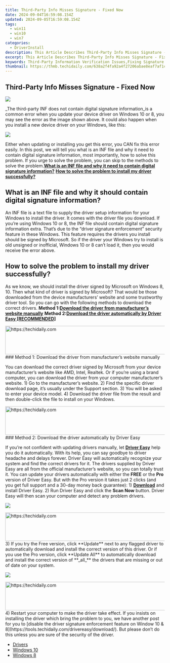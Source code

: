 ```yaml
---
title: Third-Party Info Misses Signature - Fixed Now
date: 2024-09-04T16:59:08.154Z
updated: 2024-09-05T16:59:08.154Z
tags:
  - win11
  - win10
  - win7
categories:
  - DriverInstall
description: This Article Describes Third-Party Info Misses Signature - Fixed Now
excerpt: This Article Describes Third-Party Info Misses Signature - Fixed Now
keywords: Third-Party Information Verification Issues,Fixing Signature Errors in Documents,Secure Third-Party Data Handling,Error Correction in Electronic Signatures,Improving Document Integrity with Corrections,Enhancing Security for Online Signatures,Document Validation and Error Resolution
thumbnail: https://thmb.techidaily.com/638a2f4fa92a4f27206abae8eaf7af1c219069283597a561c9f954f039cf9a3e.jpg
---
```


## Third-Party Info Misses Signature - Fixed Now

![](https://images.drivereasy.com/wp-content/uploads/2017/11/img_5a13a010e4768.png)

_The third-party INF does not contain digital signature information_is a common error when you update your device driver on Windows 10 or 8, you may see the error as the image shown above. It could also happen when you install a new device driver on your Windows, like this:

![](https://images.drivereasy.com/wp-content/uploads/2017/11/img_5a13a096901ed.jpg)

Either when updating or installing you get this error, you CAN fix this error easily. In this post, we will tell you what is an INF file and why it need to contain digital signature information, most importantly, how to solve this problem. If you urge to solve the problem, you can skip to the methods to solve the problem.[**What is an INF file and why it need to contain digital signature information?**](#INF) [**How to solve the problem to install my driver successfully?**](#SOLUTION)

## What is an INF file and why it should contain digital signature information?

An INF file is a text file to supply the driver setup information for your Windows to install the driver. It comes with the driver file you download. If you’re using Windows 10 or 8, the INF file should contain digital signature information extra. That’s due to the “driver signature enforcement” security feature in these Windows. This feature requires the drivers you install should be signed by Microsoft. So if the driver your Windows try to install is old unsigned or inofficial, Windows 10 or 8 can’t load it, then you would receive the error above.

## How to solve the problem to install my driver successfully?

As we know, we should install the driver signed by Microsoft on Windows 8, 10\. Then what kind of driver is signed by Microsoft? That would be those downloaded from the device manufacturers’ website and some trustworthy driver tool. So you can go with the following methods to download the correct drivers. **Method 1:[Download the driver from manufacturer’s website manually](#METHOD1)**   **Method 2:[Download the driver automatically by Driver Easy \[RECOMMENDED\]](#METHOD2)**

<!-- affiliate ads begin -->
<a href="https://appsumo.8odi.net/c/5597632/2100538/7443" target="_top" id="2100538">
  <img src="//a.impactradius-go.com/display-ad/7443-2100538" border="0" alt="https://techidaily.com" width="728" height="90"/>
</a>
<img height="0" width="0" src="https://appsumo.8odi.net/i/5597632/2100538/7443" style="position:absolute;visibility:hidden;" border="0" />
<!-- affiliate ads end -->
### Method 1: Download the driver from manufacturer’s website manually

You can download the correct driver signed by Microsoft from your device manufacturer’s website like AMD, Intel, Realtek. Or if you’re using a brand computer, you can download the driver from your computer manufacturer’s website. 1) Go to the manufacturer’s website. 2) Find the specific driver download page, it’s usually under the Support section. 3) You will be asked to enter your device model. 4) Download the driver file from the result and then double-click the file to install on your Windows.

<!-- affiliate ads begin -->
<a href="https://imp.i110150.net/c/5597632/924297/11305" target="_top" id="924297">
  <img src="//a.impactradius-go.com/display-ad/11305-924297" border="0" alt="https://techidaily.com" width="728" height="90"/>
</a>
<img height="0" width="0" src="https://imp.i110150.net/i/5597632/924297/11305" style="position:absolute;visibility:hidden;" border="0" />
<!-- affiliate ads end -->
### Method 2: Download the driver automatically by Driver Easy

If you’re not confident with updating drivers manually, let **[Driver Easy](https://tools.techidaily.com/drivereasy/download/)** help you do it automatically.  With its help, you can say goodbye to driver headache and delays forever.  Driver Easy will automatically recognize your system and find the correct drivers for it. The drivers supplied by Driver Easy are all from the official manufacturer’s website, so you can totally trust it. You can update your drivers automatically with either the **FREE**  or the **Pro**  version of Driver Easy. But with the Pro version it takes just 2 clicks (and you get full support and a 30-day money back guarantee): 1) **[Download](https://tools.techidaily.com/drivereasy/download/)**  and install Driver Easy. 2) Run Driver Easy and click the **Scan Now**  button. Driver Easy will then scan your computer and detect any problem drivers.

![](https://images.drivereasy.com/wp-content/uploads/2017/11/img_5a1520ca39ed8.jpg)

<!-- affiliate ads begin -->
<a href="https://imp.i357552.net/c/5597632/994842/11832" target="_top" id="994842">
  <img src="//a.impactradius-go.com/display-ad/11832-994842" border="0" alt="https://techidaily.com" width="728" height="90"/>
</a>
<img height="0" width="0" src="https://imp.i357552.net/i/5597632/994842/11832" style="position:absolute;visibility:hidden;" border="0" />
<!-- affiliate ads end -->
3) If you try the Free version, click **Update** next to any flagged driver to automatically download and install the correct version of this driver. Or if you use the Pro version, click **Update All** to automatically download and install the correct version of **_all_** the drivers that are missing or out of date on your system.

![](https://images.drivereasy.com/wp-content/uploads/2017/11/img_5a15208aebc0b.jpg)

<!-- affiliate ads begin -->
<a href="https://appsumo.8odi.net/c/5597632/2105877/7443" target="_top" id="2105877">
  <img src="//a.impactradius-go.com/display-ad/7443-2105877" border="0" alt="https://techidaily.com" width="728" height="90"/>
</a>
<img height="0" width="0" src="https://appsumo.8odi.net/i/5597632/2105877/7443" style="position:absolute;visibility:hidden;" border="0" />
<!-- affiliate ads end -->
4) Restart your computer to make the driver take effect. If you insists on installing the driver which bring the problem to you, we have another post for you to [disable the driver signature enforcement feature on Window 10 & 8](https://tools.techidaily.com/drivereasy/download/). But please don’t do this unless you are sure of the security of the driver.

* [Drivers](https://tools.techidaily.com/drivereasy/download/)
* [Windows 10](https://tools.techidaily.com/drivereasy/download/)
* [Windows 8](https://tools.techidaily.com/drivereasy/download/)

<ins class="adsbygoogle"
     style="display:block"
     data-ad-format="autorelaxed"
     data-ad-client="ca-pub-7571918770474297"
     data-ad-slot="1223367746"></ins>



<ins class="adsbygoogle"
     style="display:block"
     data-ad-client="ca-pub-7571918770474297"
     data-ad-slot="8358498916"
     data-ad-format="auto"
     data-full-width-responsive="true"></ins>


